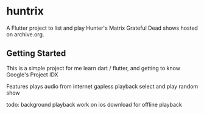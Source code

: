 # huntrix

A Flutter project to list and play Hunter's Matrix Grateful Dead shows hosted on archive.org.
## Getting Started

This is a simple project for me learn dart / flutter, and getting to know Google's Project IDX


Features
plays audio from internet
gapless playback
select and play random show

todo:
background playback
work on ios
download for offline playback


